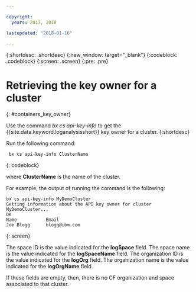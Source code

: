 ```yaml
---

copyright:
  years: 2017, 2018

lastupdated: "2018-01-16"

---
```


{:shortdesc: .shortdesc}
{:new_window: target="_blank"}
{:codeblock: .codeblock}
{:screen: .screen}
{:pre: .pre}


# Retrieving the key owner for a cluster
{: #containers_key_owner}

Use the command *bx cs api-key-info* to get the {{site.data.keyword.loganalysisshort}} key owner for a cluster.
{:shortdesc}

Run the following command:

```
 bx cs api-key-info ClusterName
```
{: codeblock}

where **ClusterName** is the name of the cluster.


For example, the output of running the command is the following:

```
bx cs api-key-info MyDemoCluster
Getting information about the API key owner for cluster MyDemoCluster...
OK
Name           Email   
Joe Blogg      blogg@ibm.com   
```
{: screen}

The space ID is the value indicated for the **logSpace** field.
The space name is the value indicated for the **logSpaceName** field.
The organization ID is the value indicated for the **logOrg** field.
The organization name is the value indicated for the **logOrgName** field.

If these fields are empty, then, there is no CF organization and space associated to that cluster.



